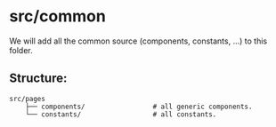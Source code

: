 src/common
============================

We will add all the common source (components, constants, ...) to this folder.

## Structure: 

```
src/pages                   
    ├── components/                 # all generic components.
    └── constants/                  # all constants.
```